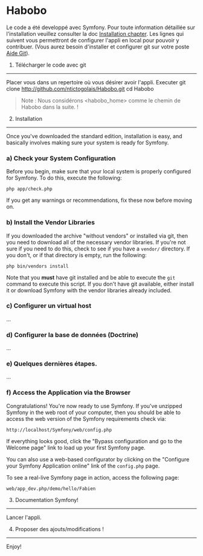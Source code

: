 Habobo 
========================
Le code a été developpé avec Symfony. Pour toute information détaillée sur l'installation veuillez consulter la doc 
[Installation chapter](http://symfony.com/doc/current/book/installation.html).
Les lignes qui suivent vous permettront de configurer l'appli en local pour pouvoir y contribuer.
(Vous aurez besoin d'installer et configurer git sur votre poste [Aide Git](http://help.github.com/)).

1) Télécharger le code avec git  
--------------------------------

Placer vous dans un repertoire où vous désirer avoir l'appli.
Executer
    git clone http://github.com/ntictogolais/Habobo.git
    cd Habobo    

> Note : Nous considérons <habobo_home> comme le chemin de Habobo dans la suite. !

2) Installation
---------------

Once you've downloaded the standard edition, installation is easy, and basically
involves making sure your system is ready for Symfony.

### a) Check your System Configuration

Before you begin, make sure that your local system is properly configured
for Symfony. To do this, execute the following:

    php app/check.php

If you get any warnings or recommendations, fix these now before moving on.

### b) Install the Vendor Libraries

If you downloaded the archive "without vendors" or installed via git, then
you need to download all of the necessary vendor libraries. If you're not
sure if you need to do this, check to see if you have a ``vendor/`` directory.
If you don't, or if that directory is empty, run the following:

    php bin/vendors install

Note that you **must** have git installed and be able to execute the `git`
command to execute this script. If you don't have git available, either install
it or download Symfony with the vendor libraries already included.

### c) Configurer un virtual host
...

### d) Configurer la base de données (Doctrine)
...


### e) Quelques dernières étapes.
...


### f) Access the Application via the Browser

Congratulations! You're now ready to use Symfony. If you've unzipped Symfony
in the web root of your computer, then you should be able to access the
web version of the Symfony requirements check via:

    http://localhost/Symfony/web/config.php

If everything looks good, click the "Bypass configuration and go to the Welcome page"
link to load up your first Symfony page.

You can also use a web-based configurator by clicking on the "Configure your
Symfony Application online" link of the ``config.php`` page.

To see a real-live Symfony page in action, access the following page:

    web/app_dev.php/demo/hello/Fabien

3) Documentation Symfony!
-------------------------
Lancer l'appli.


4) Proposer des ajouts/modifications !
--------------------------------------

Enjoy!
